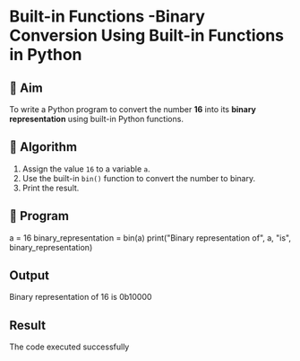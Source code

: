 # Built-in Functions -Binary Conversion Using Built-in Functions in Python

## 🎯 Aim
To write a Python program to convert the number **16** into its **binary representation** using built-in Python functions.

## 🧠 Algorithm
1. Assign the value `16` to a variable `a`.
2. Use the built-in `bin()` function to convert the number to binary.
3. Print the result.

## 🧾 Program
a = 16
binary_representation = bin(a)
print("Binary representation of", a, "is", binary_representation)
## Output
Binary representation of 16 is 0b10000
## Result
The code executed successfully

